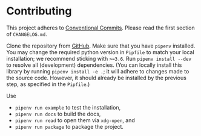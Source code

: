 
# Contributing

This project adheres to [Conventional Commits](https://www.conventionalcommits.org/en/v1.0.0/). Please read the first section of `CHANGELOG.md`.

Clone the repository from [GitHub](https://github.com/adrian-gallus/lazy-signals-python/).
Make sure that you have `pipenv` installed. You may change the required python version in `Pipfile` to match your local installation; we recommend sticking with `>=3.6`. Run `pipenv install --dev` to resolve all (development) dependencies. (You can locally install this library by running `pipenv install -e .`; it will adhere to changes made to the source code. However, it should already be installed by the previous step, as specified in the `Pipfile`.)

Use
 - `pipenv run example` to test the installation,
 - `pipenv run docs` to build the docs,
-  `pipenv run read` to open them via `xdg-open`, and
 - `pipenv run package` to package the project.

